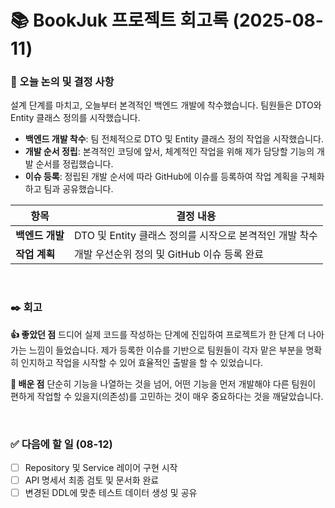 # 📚 BookJuk 프로젝트 회고록 (2025-08-11)

### 📌 오늘 논의 및 결정 사항
설계 단계를 마치고, 오늘부터 본격적인 백엔드 개발에 착수했습니다. 팀원들은 DTO와 Entity 클래스 정의를 시작했습니다.

- **백엔드 개발 착수**: 팀 전체적으로 DTO 및 Entity 클래스 정의 작업을 시작했습니다.
- **개발 순서 정립**: 본격적인 코딩에 앞서, 체계적인 작업을 위해 제가 담당할 기능의 개발 순서를 정립했습니다.
- **이슈 등록**: 정립된 개발 순서에 따라 GitHub에 이슈를 등록하여 작업 계획을 구체화하고 팀과 공유했습니다.

| 항목 | 결정 내용 |
| --- | --- |
| **백엔드 개발** | DTO 및 Entity 클래스 정의를 시작으로 본격적인 개발 착수 |
| **작업 계획** | 개발 우선순위 정의 및 GitHub 이슈 등록 완료 |

<br>

### ✒️ 회고

**👍 좋았던 점**
드디어 실제 코드를 작성하는 단계에 진입하여 프로젝트가 한 단계 더 나아가는 느낌이 들었습니다. 제가 등록한 이슈를 기반으로 팀원들이 각자 맡은 부분을 명확히 인지하고 작업을 시작할 수 있어 효율적인 출발을 할 수 있었습니다.

**🤔 배운 점**
단순히 기능을 나열하는 것을 넘어, 어떤 기능을 먼저 개발해야 다른 팀원이 편하게 작업할 수 있을지(의존성)를 고민하는 것이 매우 중요하다는 것을 깨달았습니다.

<br>

### ✅ 다음에 할 일 (08-12)
- [ ] Repository 및 Service 레이어 구현 시작
- [ ] API 명세서 최종 검토 및 문서화 완료
- [ ] 변경된 DDL에 맞춘 테스트 데이터 생성 및 공유 
